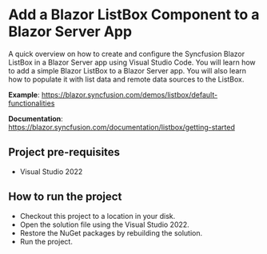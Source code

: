 # Add a Blazor ListBox Component to a Blazor Server App

A quick overview on how to create and configure the Syncfusion Blazor ListBox in a Blazor Server app using Visual Studio Code. You will learn how to add a simple Blazor ListBox to a Blazor Server app. You will also learn how to populate it with list data and remote data sources to the ListBox. 

**Example**: https://blazor.syncfusion.com/demos/listbox/default-functionalities

**Documentation**: https://blazor.syncfusion.com/documentation/listbox/getting-started 

## Project pre-requisites

* Visual Studio 2022

## How to run the project

* Checkout this project to a location in your disk.
* Open the solution file using the Visual Studio 2022.
* Restore the NuGet packages by rebuilding the solution.
* Run the project.